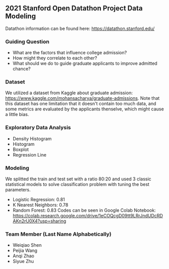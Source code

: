 ## 2021 Stanford Open Datathon Project Data Modeling
Datathon information can be found here: https://datathon.stanford.edu/

### Guiding Question
- What are the factors that influence college admission? 
- How might they correlate to each other?
- What should we do to guide graduate applicants to improve admitted chance?

### Dataset
We utilized a dataset from Kaggle about graduate admission: https://www.kaggle.com/mohansacharya/graduate-admissions. Note that this dataset has one limitation that it doesn't contain too much data, and some metrics are evaluated by the applicants thenselve, which might cause a little bias. 

### Exploratory Data Analysis
- Density Histogram
- Histogram
- Boxplot
- Regression Line

### Modeling
We splitted the train and test set with a ratio 80:20 and used 3 classic statistical models to solve classification problem with tuning the best parameters. 
- Logistic Regression: 0.81
- K Nearest Neighbors: 0.78
- Random Forest: 0.83
Codes can be seen in Google Colab Notebook: https://colab.research.google.com/drive/1eCOQcgD09tt9LRrJndUDcRDAKn2rU0X4?usp=sharing

### Team Member (Last Name Alphabetically)
- Weiqiao Shen
- Peijia Wang
- Anqi Zhao
- Siyue Zhu

